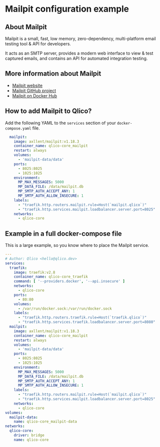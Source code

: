 # Mailpit configuration example

## About Mailpit

Mailpit is a small, fast, low memory, zero-dependency, multi-platform
email testing tool & API for developers.

It acts as an SMTP server, provides a modern web interface to view & test
captured emails, and contains an API for automated integration testing.

## More information about Mailpit

* [Mailpit website](https://mailpit.axllent.org/)
* [Mailpit GitHub project](https://github.com/axllent/mailpit)
* [Mailpit on Docker Hub](https://hub.docker.com/r/axllent/mailpit)

## How to add Mailpit to Qlico?

Add the following YAML to the `services` section of your `docker-compose.yaml`
file.

```yaml title="qlico-core/docker-compose.yaml"
  mailpit:
    image: axllent/mailpit:v1.18.3
    container_name: qlico-core_mailpit
    restart: always
    volumes:
      - 'mailpit-data/data'
    ports:
      - 8025:8025
      - 1025:1025
    environment:
      MP_MAX_MESSAGES: 5000
      MP_DATA_FILE: /data/mailpit.db
      MP_SMTP_AUTH_ACCEPT_ANY: 1
      MP_SMTP_AUTH_ALLOW_INSECURE: 1
    labels:
      - "traefik.http.routers.mailpit.rule=Host(`mailpit.qlico`)"
      - "traefik.http.services.mailpit.loadbalancer.server.port=8025"
    networks:
      - qlico-core
```

## Example in a full docker-compose file

This is a large example, so you know where to place the Mailpit service.

```yaml title="qlico-core/docker-compose.yaml"
---
# Author: Qlico <hello@qlico.dev>
services:
  traefik:
    image: traefik:v2.8
    container_name: qlico-core_traefik
    command: [ '--providers.docker', '--api.insecure' ]
    networks:
      - qlico-core
    ports:
      - 80:80
    volumes:
      - /var/run/docker.sock:/var/run/docker.sock
    labels:
      - "traefik.http.routers.traefik.rule=Host(`traefik.qlico`)"
      - "traefik.http.services.traefik.loadbalancer.server.port=8080"
  mailpit:
    image: axllent/mailpit:v1.18.3
    container_name: qlico-core_mailpit
    restart: always
    volumes:
      - 'mailpit-data/data'
    ports:
      - 8025:8025
      - 1025:1025
    environment:
      MP_MAX_MESSAGES: 5000
      MP_DATA_FILE: /data/mailpit.db
      MP_SMTP_AUTH_ACCEPT_ANY: 1
      MP_SMTP_AUTH_ALLOW_INSECURE: 1
    labels:
      - "traefik.http.routers.mailpit.rule=Host(`mailpit.qlico`)"
      - "traefik.http.services.mailpit.loadbalancer.server.port=8025"
    networks:
      - qlico-core
volumes:
  mailpit-data:
    name: qlico-core_mailpit-data
networks:
  qlico-core:
    driver: bridge
    name: qlico-core
```
